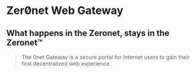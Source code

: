 # Zer0̸net Web Gateway

## What happens in the Zeronet, stays in the Zeronet™

> The 0net Gateway is a secure portal for Internet users to gain their first decentralized web experience.
